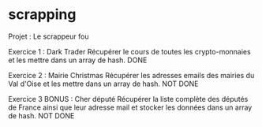 # scrapping

Projet : Le scrappeur fou

Exercice 1 : Dark Trader 
Récupérer le cours de toutes les crypto-monnaies et les mettre dans un array de hash. DONE 

Exercice 2 : Mairie Christmas
Récupérer les adresses emails des mairies du Val d'Oise et les mettre dans un array de hash. NOT DONE 

Exercice 3 BONUS : Cher député
Récupérer la liste complète des députés de France ainsi que leur adresse mail et stocker les données dans un array de hash. NOT DONE

